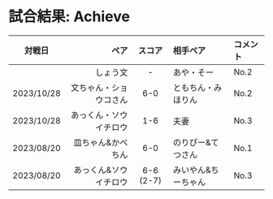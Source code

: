 # 試合結果: Achieve

| 対戦日 | ペア | スコア | 相手ペア | コメント |
| :---: | ----: | :---: | :---- | :---- |
|  | しょう文 | - | あや・そー | No.2 |
| 2023/10/28 | 文ちゃん・ショウコさん | 6-0 | ともちん・みほりん | No.2 |
| 2023/10/28 | あっくん・ソウイチロウ | 1-6 | 夫妻 | No.3 |
| 2023/08/20 | 皿ちゃん&かべちん | 6-0 | のりぴー&てつさん | No.1 |
| 2023/08/20 | あっくん&ソウイチロウ | 6-6 (2-7) | みいやん&ちーちゃん | No.3 |
